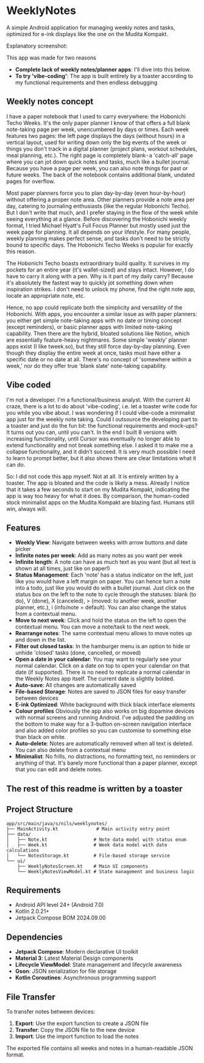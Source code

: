 # WeeklyNotes

A simple Android application for managing weekly notes and tasks, optimized for e-ink displays like the one on the Mudita Kompakt. 

Explanatory screenshot:
[](images/screenshot.png)

This app was made for two reasons
- **Complete lack of weekly notes/planner apps**: I'll dive into this below.
- **To try 'vibe-coding'**: The app is built entirely by a toaster according to my functional requirements and then endless debugging

## Weekly notes concept

I have a paper notebook that I used to carry everywhere: the Hobonichi Techo Weeks. It's the only paper planner I know of that offers a full blank note-taking page per week, unencumbered by days or times. Each week features two pages: the left page displays the days (without hours) in a vertical layout, used for writing down only the big events of the week or things you don't track in a digital planner (project plans, workout schedules, meal planning, etc.). The right page is completely blank - a 'catch-all' page where you can jot down quick notes and tasks, much like a bullet journal. Because you have a page per week, you can also note things for past or future weeks. The back of the notebook contains additional blank, undated pages for overflow.

Most paper planners force you to plan day-by-day (even hour-by-hour) without offering a proper note area. Other planners provide a note area per day, catering to journaling enthusiasts (like the regular Hobonichi Techo). But I don't write that much, and I prefer staying in the flow of the week while seeing everything at a glance. Before discovering the Hobonichi weekly format, I tried Michael Hyatt's Full Focus Planner but mostly used just the week page for planning. It all depends on your lifestyle. For many people, weekly planning makes perfect sense, and tasks don't need to be strictly bound to specific days. The Hobonichi Techo Weeks is popular for exactly this reason.

The Hobonichi Techo boasts extraordinary build quality. It survives in my pockets for an entire year (it's wallet-sized) and stays intact. However, I do have to carry it along with a pen. Why is it part of my daily carry? Because it's absolutely the fastest way to quickly jot something down when inspiration strikes. I don't need to unlock my phone, find the right note app, locate an appropriate note, etc.

Hence, no app could replicate both the simplicity and versatility of the Hobonichi. With apps, you encounter a similar issue as with paper planners: you either get simple note-taking apps with no date or timing concept (except reminders), or basic planner apps with limited note-taking capability. Then there are the hybrid, bloated solutions like Notion, which are essentially feature-heavy nightmares. Some simple 'weekly' planner apps exist (I like tweek.so), but they still force day-by-day planning. Even though they display the entire week at once, tasks must have either a specific date or no date at all. There's no concept of 'somewhere within a week,' nor do they offer true 'blank slate' note-taking capability.

## Vibe coded

I'm not a developer. I'm a functional/business analyst. With the current AI craze, there is a lot to do about 'vibe-coding', i.e. let a toaster write code for you while you vibe about. I was wondering if I could vibe-code a minimalist app just for the weekly note taking. Could I outsource the developing part to a toaster and just do the fun bit: the functional requirements and mock-ups? It turns out you can, until you can't. In the end I built 8 versions with increasing functionality, until Cursor was eventually no longer able to extend functionality and not break something else. I asked it to make me a collapse functionality, and it didn’t succeed. It is very much possible I need to learn to prompt better, but it also shows there are clear limitations what it can do. 

So: I did not code this app myself. Not at all. It is entirely written by a toaster. The app is bloated and the code is likely a mess. Already I notice that it takes a few seconds to start on my Mudita Kompakt, indicating the app is way too heavy for what it does. By comparison, the human-coded stock minimalist apps on the Mudita Kompakt are blazing fast. Humans still win, always will.


## Features

- **Weekly View**: Navigate between weeks with arrow buttons and date picker
- **Infinite notes per week**: Add as many notes as you want per week
- **Infinite length**: A note can have as much text as you want (but all text is shown at all times, just like on paper!)
- **Status Management**: Each 'note' has a status indicator on the left, just like you would have a left margin on paper. You can hence turn a note into a todo, just like you would do with a bullet journal. Just click on the status box on the left to the note to cycle through the statuses: blank (to do), V (done), X (canceled), > (moved: to another week, another planner, etc.), i (info/note = default). You can also change the status from a contextual menu.
- **Move to next week**: Click and hold the status on the left to open the contextual menu. You can move a note/task to the next week.
- **Rearrange notes**: The same contextual menu allows to move notes up and down in the list.
- **Filter out closed tasks**: In the hamburger menu is an option to hide or unhide 'closed' tasks (done, cancelled, or moved)
- **Open a date in your calendar**: You may want to regularly see your normal calendar. Click on a date on top to open your calendar on that date (if supported). There is no need to replicate a normal calendar in the Weekly Notes app itself. The current date is slightly bolded.
- **Auto-save**: All changes are automatically saved
- **File-based Storage**: Notes are saved to JSON files for easy transfer between devices
- **E-ink Optimized**: White background with thick black interface elements
- **Colour profiles** Obviously the app also works on big dopamine devices with normal screens and running Android. I've adjusted the padding on the bottom to make way for a 3-button on-screen navigation interface and also added color profiles so you can customise to something else than black on white.
- **Auto-delete**: Notes are automatically removed when all text is deleted. You can also delete from a contextual menu
- **Minimalist**: No frills, no distractions, no formatting text, no reminders or anything of that. It's barely more functional than a paper planner, except that you can edit and delete notes.

## The rest of this readme is written by a toaster

## Project Structure

```
app/src/main/java/s/nils/weeklynotes/
├── MainActivity.kt              # Main activity entry point
├── data/
│   ├── Note.kt                 # Note data model with status enum
│   ├── Week.kt                 # Week data model with date calculations
│   └── NotesStorage.kt         # File-based storage service
└── ui/
    ├── WeeklyNotesScreen.kt    # Main UI components
    └── WeeklyNotesViewModel.kt # State management and business logic
```

## Requirements

- Android API level 24+ (Android 7.0)
- Kotlin 2.0.21+
- Jetpack Compose BOM 2024.09.00

## Dependencies

- **Jetpack Compose**: Modern declarative UI toolkit
- **Material 3**: Latest Material Design components
- **Lifecycle ViewModel**: State management and lifecycle awareness
- **Gson**: JSON serialization for file storage
- **Kotlin Coroutines**: Asynchronous programming support

## File Transfer

To transfer notes between devices:

1. **Export**: Use the export function to create a JSON file
2. **Transfer**: Copy the JSON file to the new device
3. **Import**: Use the import function to load the notes

The exported file contains all weeks and notes in a human-readable JSON format. 
